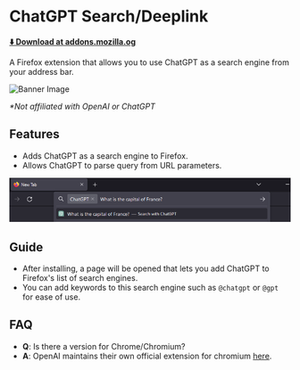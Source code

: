 # ChatGPT Search/Deeplink
[**⬇️ Download at addons.mozilla.og**](https://addons.mozilla.org/en-US/firefox/addon/chatgpt-deeplink/)

A Firefox extension that allows you to use ChatGPT as a search engine from your address bar.

![Banner Image](https://repository-images.githubusercontent.com/736818816/1802e548-04a6-436c-9704-674cc06046bc)

_*Not affiliated with OpenAI or ChatGPT_

## Features
- Adds ChatGPT as a search engine to Firefox.
- Allows ChatGPT to parse query from URL parameters.

![Search Preview](https://raw.githubusercontent.com/ImDarkTom/ChatGPT-Search/main/preview.png)

## Guide
- After installing, a page will be opened that lets you add ChatGPT to Firefox's list of search engines.
- You can add keywords to this search engine such as `@chatgpt` or `@gpt` for ease of use.

## FAQ
- **Q**: Is there a version for Chrome/Chromium?
- **A**: OpenAI maintains their own official extension for chromium [here](https://chromewebstore.google.com/detail/chatgpt-search/ejcfepkfckglbgocfkanmcdngdijcgld). 